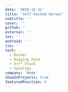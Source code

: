 ```yaml
---
date: '2019-12-31'
title: 'Self-hosted Server'
subtitle: ''
cover: ''
github: ''
external: ''
ios: ''
android: ''
cta: ''
tech:
  - Docker
  - Hugging Face
  - Arr* Stack
  - Synology
company: 'Home'
showInProjects: true
featuredPosition: 0
---
```

